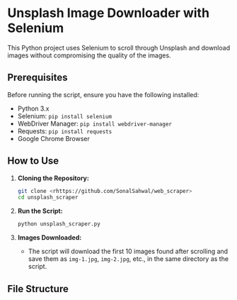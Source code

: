 # Unsplash Image Downloader with Selenium

This Python project uses Selenium to scroll through Unsplash and download images without compromising the quality of the images.

## Prerequisites

Before running the script, ensure you have the following installed:

* Python 3.x
* Selenium: `pip install selenium`
* WebDriver Manager: `pip install webdriver-manager`
* Requests: `pip install requests`
* Google Chrome Browser

## How to Use

1.  **Cloning the Repository:**
    ```bash
    git clone <rhttps://github.com/SonalSahwal/web_scraper>
    cd unsplash_scraper
    ```

2.  **Run the Script:**
    ```bash
    python unsplash_scraper.py
    ```

3.  **Images Downloaded:**
    * The script will download the first 10 images found after scrolling and save them as `img-1.jpg`, `img-2.jpg`, etc., in the same directory as the script.

## File Structure